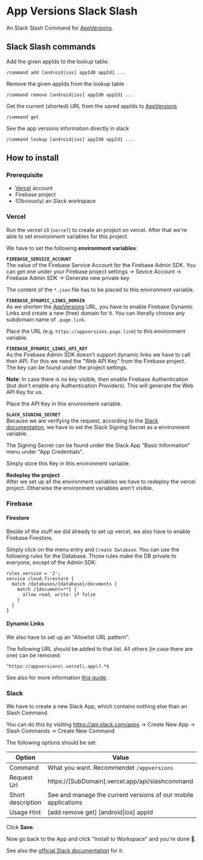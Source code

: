 # App Versions Slack Slash
An Slack Slash Command for [AppVersions](https://appversions.vercel.app/).

## Slack Slash commands
Add the given appIds to the lookup table:
```
/command add [android|ios] appId0 appId1 ...
```

Remove the given appIds from the lookup table
```
/command remove [android|ios] appId0 appId1 ...
```

Get the current (shorted) URL from the saved appIds to [AppVersions](https://appversions.vercel.app/)
```
/command get
```

See the app versions information directly in slack
```
/command lookup [android|ios] appId0 appId1 ...
```

## How to install
### Prerequisite
* [Vercel](https://vercel.com/) account
* Firebase project
* (Obviously) an Slack workspace

### Vercel
Run the vercel cli (`vercel`) to create an project on vercel.
After that we're able to set environment variables for this project.

We have to set the following **environment variables**:

**`FIREBASE_SERVICE_ACCOUNT`**
</br>
The value of the Firebase Service Account for the Firebase Admin SDK.
You can get one under your Firebase project settings -> Sevice Account -> Firebase Admin SDK -> Generate new private key

The content of the `*.json` file has to be placed to this environment variable.

**`FIREBASE_DYNAMIC_LINKS_DOMAIN`**
</br>
As we shorten the [AppVersions](https://appversions.vercel.app/) URL, you have to enable Firebase Dynamic Links and create a new (free) domain for it. You can literally choose any subdomain name of `.page.link`.

Place the URL (e.g. `https://appversions.page.link`) to this environment variable.

**`FIREBASE_DYNAMIC_LINKS_API_KEY`**
</br>
As the Firebase Admin SDK doesn't support dynamic links we have to call their API.
For this we need the "Web API Key" from the Firebase project.
The key can be found under the project settings.

**Note**: In case there is no key visible, then enable Firebase Authentication (but don't enable any Authentication Providers). This will generate the Web API Key for us.

Place the API Key in this environment variable.

**`SLACK_SIGNING_SECRET`**
</br>
Because we are verifying the request, according to the [Slack documentation](https://api.slack.com/authentication/verifying-requests-from-slack), we have to set the Slack Signing Secret as a environment variable.

The Signing Secret can be found under the Slack App "Basic Information" menu under "App Credentials".

Simply store this Key in this environment variable.

**Redeploy the project**
</br>
After we set up all the environment variables we have to redeploy the vercel project.
Otherwise the environment variables aren't visible.

### Firebase

#### Firestore
Beside of the stuff we did already to set up vercel, we also have to enable Firebase Firestore.

Simply click on the menu entry and `Create Database`.
You can use the following rules for the Database.
Those rules make the DB private to everyone, except of the Admin SDK:
```
rules_version = '2';
service cloud.firestore {
  match /databases/{database}/documents {
    match /{document=**} {
      allow read, write: if false
    }
  }
}
```

#### Dynamic Links
We also have to set up an "Allowlist URL pattern".

The following URL should be added to that list. All others (in case there are one) can be removed:
```
^https://appversions\.vercel\.app\?.*$
```

See also for more information [this guide](https://support.google.com/firebase/answer/9021429?hl=en).


### Slack
We have to create a new Slack App, which contains nothing else than an Slash Command.

You can do this by visiting https://api.slack.com/apps -> Create New App -> Slash Commands -> Create New Command

The following options should be set:

| Option | Value |
|---|---|
| Command | What you want. Recommendet `/appversions` |
| Request Url | https://[SubDomain].vercel.app/api/slashcommand |
| Short description | See and manage the current versions of our mobile applications |
| Usage Hint | [add remove get] [android\|ios] appId |

Click **Save**.

Now go back to the App and click "Install to Workspace" and you're done 🎉.

See also the [official Slack documentation](https://api.slack.com/interactivity/slash-commands#creating_commands) for it.
